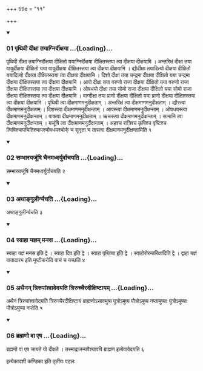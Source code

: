 +++
title = "११"

+++

<div class="js_include" includetitle="true" newlevelforh1="3" unfilled="" url="/vedAH_yajuH/taittirIyam/sUtram/ApastambaH/shrautam/vishvAsa-prastutiH/10/11/01_pRthivI_dIxA_tayAgnirdIxayA.md">
<details open><summary><h3>01 पृथिवी दीक्षा तयाग्निर्दीक्षया ...{Loading}...</h3></summary>

पृथिवी दीक्षा तयाग्निर्दीक्षया दीक्षितो ययाग्निर्दीक्षया दीक्षितस्तया त्वा दीक्षया दीक्षयामि । अन्तरिक्षं दीक्षा तया वायुर्दीक्षया दीक्षितो यया वायुर्दीक्षया दीक्षितस्तया त्वा दीक्षया दीक्षयामि । द्यौर्दीक्षा तयादित्यो दीक्षया दीक्षितो ययादित्यो दीक्षया दीक्षितस्तया त्वा दीक्षया दीक्षयामि । दिशो दीक्षा तया चन्द्रमा दीक्षया दीक्षितो यया चन्द्रमा दीक्षया दीक्षितस्तया त्वा दीक्षया दीक्षयामि । आपो दीक्षा तया वरुणो राजा दीक्षया दीक्षितो यया वरुणो राजा दीक्षया दीक्षितस्तया त्वा दीक्षया दीक्षयामि । ओषधयो दीक्षा तया सोमो राजा दीक्षया दीक्षितो यया सोमो राजा दीक्षया दीक्षितस्तया त्वा दीक्षया दीक्षयामि । वाग्दीक्षा तया प्राणो दीक्षया दीक्षितो यया प्राणो दीक्षया दीक्षितस्तया त्वा दीक्षया दीक्षयामि । पृथिवी त्वा दीक्षमाणमनुदीक्षताम् । अन्तरिक्षं त्वा दीक्षमाणमनुदीक्षताम् । द्यौस्त्वा दीक्षमाणमनुदीक्षताम् । दिशस्त्वा दीक्षमाणमनुदीक्षन्ताम् । आपस्त्वा दीक्षमाणमनुदीक्षन्ताम् । ओषधयस्त्वा दीक्षमाणमनुदीक्षन्ताम् । वाक्त्वा दीक्षमाणमनुदीक्षताम् । ऋचस्त्वा दीक्षमाणमनुदीक्षन्ताम् । सामानि त्वा दीक्षमाणमनुदीक्षन्ताम् । यजूंषि त्वा दीक्षमाणमनुदीक्षन्ताम् । अहश्च रात्रिश्च कृषिश्च वृष्टिश्च त्विषिश्चापचितिश्चापश्चौषधयश्चोर्क् च सूनृता च तास्त्वा दीक्षमाणमनुदीक्षन्तामिति १
</details>
</div>


<div class="js_include" includetitle="true" newlevelforh1="3" unfilled="" url="/vedAH_yajuH/taittirIyam/sUtram/ApastambaH/shrautam/vishvAsa-prastutiH/10/11/02_sambhArayajUMShi_chainamadhvaryurvAchayati.md">
<details open><summary><h3>02 सम्भारयजूंषि चैनमध्वर्युर्वाचयति ...{Loading}...</h3></summary>

सम्भारयजूंषि चैनमध्वर्युर्वाचयति २
</details>
</div>


<div class="js_include" includetitle="true" newlevelforh1="3" unfilled="" url="/vedAH_yajuH/taittirIyam/sUtram/ApastambaH/shrautam/vishvAsa-prastutiH/10/11/03_athAngulIrnyachati.md">
<details open><summary><h3>03 अथाङ्गुलीर्न्यचति ...{Loading}...</h3></summary>

अथाङ्गुलीर्न्यचति ३
</details>
</div>


<div class="js_include" includetitle="true" newlevelforh1="3" unfilled="" url="/vedAH_yajuH/taittirIyam/sUtram/ApastambaH/shrautam/vishvAsa-prastutiH/10/11/04_svAhA_yajnam_manasa.md">
<details open><summary><h3>04 स्वाहा यज्ञम् मनस ...{Loading}...</h3></summary>

स्वाहा यज्ञं मनस इति द्वे । स्वाहा दिव इति द्वे । स्वाहा पृथिव्या इति द्वे । स्वाहोरोरन्तरिक्षादिति द्वे । द्वाहा यज्ञं वातादारभ इति मुष्टीकरोति वाचं च यच्छति ४
</details>
</div>


<div class="js_include" includetitle="true" newlevelforh1="3" unfilled="" url="/vedAH_yajuH/taittirIyam/sUtram/ApastambaH/shrautam/vishvAsa-prastutiH/10/11/05_athainan_trirupAMshvAvedayati_triruchchairadIxiShTAyam.md">
<details open><summary><h3>05 अथैनन् त्रिरुपांश्वावेदयति त्रिरुच्चैरदीक्षिष्टायम् ...{Loading}...</h3></summary>

अथैनं त्रिरुपांश्वावेदयति त्रिरुच्चैरदीक्षिष्टायं ब्राह्मणोऽसावमुष्य पुत्रोऽमुष्य पौत्रोऽमुष्य नप्तामुष्याः पुत्रोऽमुष्याः पौत्रोऽमुष्या नप्तेति ५
</details>
</div>


<div class="js_include" includetitle="true" newlevelforh1="3" unfilled="" url="/vedAH_yajuH/taittirIyam/sUtram/ApastambaH/shrautam/vishvAsa-prastutiH/10/11/06_brahmaNo_vA_eSha.md">
<details open><summary><h3>06 ब्रह्मणो वा एष ...{Loading}...</h3></summary>

ब्रह्मणो वा एष जायते यो दीक्षते । तस्माद्राजन्यवैश्यावपि ब्राह्मण इत्येवावेदयति ६
</details>
</div>



  
इत्येकादशी कण्डिका 
इति तृतीयः पटलः
